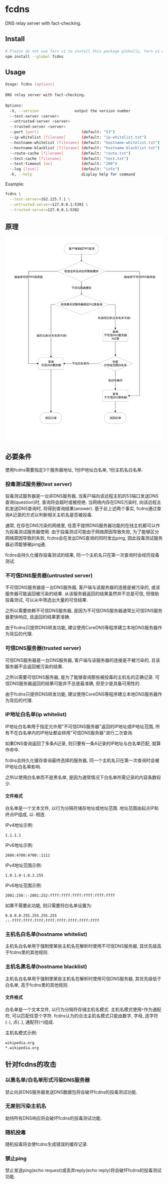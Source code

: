 # fcdns
DNS relay server with fact-checking.

## Install
```sh
# Please do not use Yarn v1 to install this package globally, Yarn v1 cannot properly patch dependencies.
npm install --global fcdns
```

## Usage
```sh
Usage: fcdns [options]

DNS relay server with fact-checking.

Options:
  -V, --version                output the version number
  --test-server <server>
  --untrusted-server <server>
  --trusted-server <server>
  --port [port]                   (default: "53")
  --ip-whitelist [filename]       (default: "ip-whitelist.txt")
  --hostname-whitelist [filename] (default: "hostname-whitelist.txt")
  --hostname-blacklist [filename] (default: "hostname-blacklist.txt")
  --route-cache [filename]        (default: "route.txt")
  --test-cache [filename]         (default: "test.txt")
  --test-timeout [ms]             (default: "200")
  --log [level]                   (default: "info")
  -h, --help                      display help for command
```

Example:
```sh
fcdns \
  --test-server=162.125.7.1 \
  --untrusted-server=127.0.0.1:5301 \
  --trusted-server=127.0.0.1:5302
```

## 原理
![流程图](./res/flow-chart.svg)

## 必要条件
使用fcdns需要指定3个服务器地址, 1份IP地址白名单, 1份主机名白名单.

### 投毒测试服务器(test server)
投毒测试服务器是一台非DNS服务器,
当客户端向该远程主机的53端口发送DNS查询(question)时, 查询将会超时或被拒绝.
当网络内存在DNS污染时, 向该远程主机发送DNS查询时, 将得到查询结果(answer).
基于此上述两个事实, fcdns通过查询A记录的方式以判断相关主机名是否被投毒.

通常, 在存在DNS污染的网络里, 任意不提供DNS服务器功能的在线主机都可以作为投毒测试服务器使用.
由于投毒测试可能由于网络原因导致失败, 为了能够区分网络原因导致的失败,
fcdns会在发出DNS查询的同时发出ping, 因此投毒测试服务器必须能够被ping通.

fcdns会持久化缓存投毒测试的结果, 同一个主机名只在第一次查询时会经历投毒测试.

### 不可信DNS服务器(untrusted server)
不可信DNS服务器是一台DNS服务器, 客户端与该服务器的连接是被污染的, 或该服务器可能返回被污染的结果.
从该服务器返回的结果虽然并不总是可信, 但借助投毒测试, 可以从中筛选出大量的可信结果.

之所以需要依赖不可信DNS服务器, 是因为不可信DNS服务器通常比可信DNS服务器更快响应, 且返回的结果更准确.

由于fcdns只提供DNS转发功能, 建议使用CoreDNS等程序建立本地DNS服务器作为背后的代理.

### 可信DNS服务器(trusted server)
可信DNS服务器是一台DNS服务器, 客户端与该服务器的连接是不被污染的, 且该服务器不会返回被污染的结果.

之所以需要可信DNS服务器, 是为了能够查询那些被投毒的主机名的正确记录.
可信DNS服务器返回的结果可能并不总是最准确, 但至少是具备可用性的.

由于fcdns只提供DNS转发功能, 建议使用CoreDNS等程序建立本地DNS服务器作为背后的代理.

### IP地址白名单(ip whitelist)
IP地址白名单用于指定允许用"不可信DNS服务器"返回的IP地址或IP地址范围,
所有不在白名单内的IP地址都会转用"可信DNS服务器"进行二次查询.

如果DNS查询返回了多条A记录, 则只要有一条A记录的IP地址与白名单匹配, 就算作命中.

fcdns会持久化缓存查询最终选择的服务器, 同一个主机名只在第一次查询时会被IP地址白名单影响.

之所以使用白名单而不是黑名单, 是因为通常情况下白名单所需记录的内容条数较少.

#### 文件格式
白名单是一个文本文件, 以行为分隔符储存地址或地址范围.
地址范围由起点IP和终点IP组成, 以`-`相连.

IPv4地址示例:
```
1.1.1.1
```

IPv6地址示例:
```
2606:4700:4700::1111
```

IPv4地址范围示例:
```
1.0.1.0-1.0.3.255
```

IPv6地址范围示例:
```
2001:250::-2001:252:ffff:ffff:ffff:ffff:ffff:ffff
```

如果不需要此功能, 则只需要将白名单设置为:
```
0.0.0.0-255.255.255.255
::-ffff:ffff:ffff:ffff:ffff:ffff:ffff:ffff
```

### 主机名白名单(hostname whitelist)
主机名白名单用于强制使某些主机名在解析时使用不可信DNS服务器, 其优先级高于fcdns里的其他规则.

### 主机名黑名单(hostname blacklist)
主机名白名单用于强制使某些主机名在解析时使用可信DNS服务器, 其优先级低于白名单, 高于fcdns里的其他规则.

#### 文件格式
白名单是一个文本文件, 以行为分隔符存储主机名模式.
主机名模式使用`*`作为通配符, 可以匹配任意个字符.
fcdns认为的合法主机名模式只能由数字, 字母, 连字符(`-`), 点(`.`), 通配符(`*`)组成.

主机名模式示例:
```
wikipedia.org
*.wikipedia.org
```

## 针对fcdns的攻击
### 以黑名单/白名单形式污染DNS服务器
禁止向非DNS服务器发送DNS数据包将会破坏fcdns的投毒测试功能.

### 无差别污染主机名
劫持所有DNS响应将会破坏fcdns的投毒测试功能.

### 随机投毒
随机投毒将会使fcdns生成错误的缓存记录.

### 禁止ping
禁止发送ping(echo request)或丢弃reply(echo reply)将会破坏fcdns的投毒测试功能.
